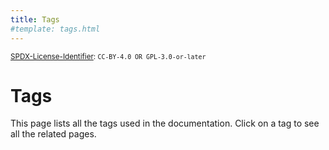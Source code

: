 ```yaml
---
title: Tags
#template: tags.html
---
```


<sup>[SPDX-License-Identifier](https://spdx.dev/learn/handling-license-info/):
`CC-BY-4.0 OR GPL-3.0-or-later`</sup>

# Tags

<!-- markdownlint-disable-file -->

This page lists all the tags used in the documentation. Click on a tag to see all the related pages.
